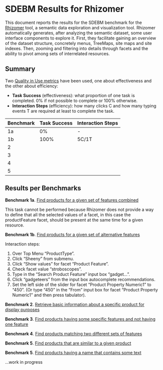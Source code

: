 # SDEBM Results for Rhizomer

This document reports the results for the SDEBM benchmark for the [Rhizomer](http://rhizomik.net/rhizomer/) tool, a semantic data exploration and visualization tool. Rhizomer automatically generates, after analyzing the semantic dataset, some user interface components to explore it. First, they facilitate gaining an overview of the dataset structure, concretely menus, TreeMaps, site maps and site indexes. Then, zooming and filtering into details through facets and the ability to pivot among sets of interrelated resources.

## Summary

Two [Quality in Use metrics](http://www.jucs.org/jucs_19_8/using_SWET_QUM_to) have been used, one about effectiveness and the other about efficiency:

* **Task Success** (effectiveness): what proportion of one task is completed. 0% if not possible to complete or 100% otherwise.
* **Interaction Steps** (efficiency): how many clicks C and how many typing events T are required at least to complete the task.

|Benchmark|Task Success|Interaction Steps|
|---------|-------------|----------------|
|1a       |0%           |-               |
|1b       |100%         |5C/1T           |
|2        |             | |
|3        |             | |
|4        |             | |
|5        |             | |

## Results per Benchmarks

**Benchmark 1a**. [Find products for a given set of features combined](Benchmarks/1a.md)

This task cannot be performed because Rhizomer does not provide a way to define that all the selected values of a facet, in this case the productFeature facet, should be present at the same time for a given resource.

**Benchmark 1b**. [Find products for a given set of alternative features](Benchmarks/1b.md)

Interaction steps:

1. Over Top Menu “ProductType”.
1. Click “Sheeny” from submenu.
1. Click “Show values” for facet “Product Feature”.
1. Check facet value “stroboscopes”.
1. Type in the “Search Product Feature” input box “gadget...”.
1. Click “gadgeteers” from the input box autocomplete recommendations.
1. Set the left side of the slider for facet “Product Property Numeric1” to “450”. (Or type “450” in the “From” input box for facet “Product Property Numeric1” and then press tabulator).

**Benchmark 2**. [Retrieve basic information about a specific product for display purposes](Benchmarks/2.md)

**Benchmark 3**. [Find products having some specific features and not having one feature](Benchmarks/3.md)

**Benchmark 4**. [Find products matching two different sets of features](Benchmarks/4.md)

**Benchmark 5**. [Find products that are similar to a given product](Benchmarks/5.md)

**Benchmark 5**. [Find products having a name that contains some text](Benchmarks/6.md)

...work in progress
